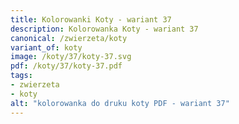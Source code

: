 ```yaml
---
title: Kolorowanki Koty - wariant 37
description: Kolorowanka Koty - wariant 37
canonical: /zwierzeta/koty
variant_of: koty
image: /koty/37/koty-37.svg
pdf: /koty/37/koty-37.pdf
tags:
- zwierzeta
- koty
alt: "kolorowanka do druku koty PDF - wariant 37"
---
```

